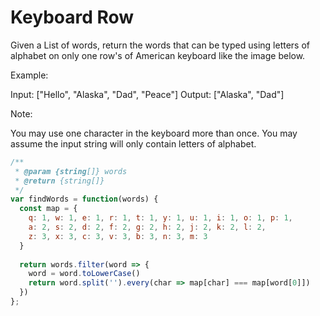 # Keyboard Row

Given a List of words, return the words that can be typed using letters of alphabet on only one row's of American keyboard like the image below.

Example:

Input: ["Hello", "Alaska", "Dad", "Peace"]
Output: ["Alaska", "Dad"]

Note:

You may use one character in the keyboard more than once.
You may assume the input string will only contain letters of alphabet.


```JavaScript
/**
 * @param {string[]} words
 * @return {string[]}
 */
var findWords = function(words) {
  const map = {
    q: 1, w: 1, e: 1, r: 1, t: 1, y: 1, u: 1, i: 1, o: 1, p: 1,
    a: 2, s: 2, d: 2, f: 2, g: 2, h: 2, j: 2, k: 2, l: 2, 
    z: 3, x: 3, c: 3, v: 3, b: 3, n: 3, m: 3
  }
  
  return words.filter(word => {
    word = word.toLowerCase()
    return word.split('').every(char => map[char] === map[word[0]])
  })
};
```